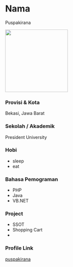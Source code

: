 # Nama
Puspakirana

<img src="" width="200" height="200" align="center"/>

### Provisi & Kota
Bekasi, Jawa Barat


### Sekolah / Akademik
President University

### Hobi

- sleep
- eat

### Bahasa Pemograman

- PHP
- Java
- VB.NET

### Project

- SSOT
- Shopping Cart
-

### Profile Link

[puspakirana](https://github.com/puspakirana)